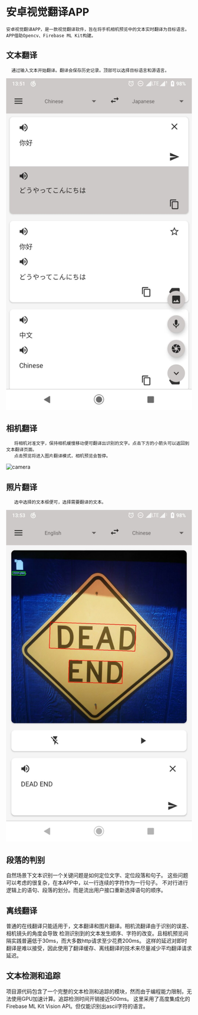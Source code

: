 # 安卓视觉翻译APP  
    安卓视觉翻译APP，是一款视觉翻译软件，旨在将手机相机预览中的文本实时翻译为目标语言。
    APP借助Opencv、Firebase ML Kit构建。

## 文本翻译
      通过输入文本开始翻译。翻译会保存历史记录。顶部可以选择目标语言和源语言。
      
![text](text.jpg)

## 相机翻译
       将相机对准文字，保持相机缓慢移动便可翻译出识别的文字。点击下方的小箭头可以返回到文本翻译页面。
       点击预览将进入图片翻译模式，相机预览会暂停。
![camera](camera.jpg)

## 照片翻译
       选中选择的文本框便可，选择需要翻译的文本。
![photo](photo.jpg)

## 段落的判别  

自然场景下文本识别一个关键问题是如何定位文字、定位段落和句子。
这些问题可以考虑的很复杂，在本APP中，以一行连续的字符作为一行句子。
不对行进行逻辑上的语句、段落的划分。而是流出用户接口重新选择语句的顺序。

## 离线翻译

普通的在线翻译只能适用于，文本翻译和图片翻译。相机流翻译由于识别的误差、相机镜头的角度会导致
检测识别到的文本发生顺序、字符的改变。且相机预览间隔实践普遍低于30ms，而大多数http请求至少花费200ms。
这样的延迟对即时翻译是难以接受，因此使用了翻译缓存、离线翻译的技术来尽量减少平均翻译请求延迟。


## 文本检测和追踪

项目源代码包含了一个完整的文本检测和追踪的模块，然而由于编程能力限制，无法使用GPU加速计算。追踪检测时间开销接近500ms。
这里采用了高度集成化的Firebase ML Kit Vision API。但仅能识别出ascii字符的语言。
